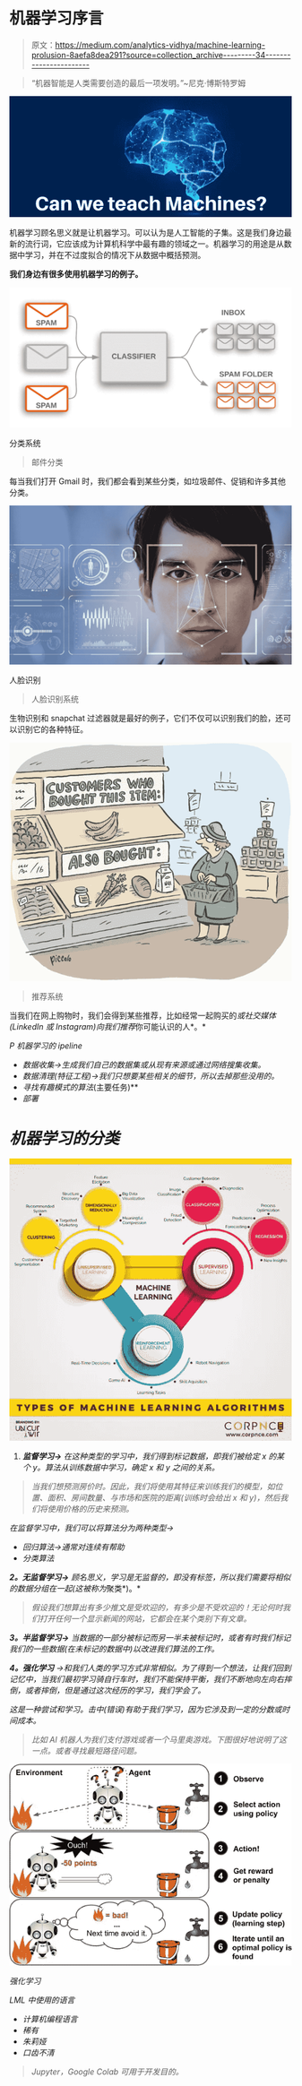 # 机器学习序言

> 原文：<https://medium.com/analytics-vidhya/machine-learning-prolusion-8aefa8dea291?source=collection_archive---------34----------------------->

> “机器智能是人类需要创造的最后一项发明。”~尼克·博斯特罗姆

![](img/cd54c03285edf95271525b776940acb6.png)

机器学习顾名思义就是让机器学习。可以认为是人工智能的子集。这是我们身边最新的流行词，它应该成为计算机科学中最有趣的领域之一。机器学习的用途是从数据中学习，并在不过度拟合的情况下从数据中概括预测。

**我们身边有很多使用机器学习的例子。**

![](img/668872c5c1ba581f8817bd2aa36b9af1.png)

分类系统

> 邮件分类

每当我们打开 Gmail 时，我们都会看到某些分类，如垃圾邮件、促销和许多其他分类。

![](img/2159ac9afb2bb2418c9d8d2f23d17032.png)

人脸识别

> 人脸识别系统

生物识别和 snapchat 过滤器就是最好的例子，它们不仅可以识别我们的脸，还可以识别它的各种特征。

![](img/21d357a2a754565a6cbd31e834554e74.png)

> 推荐系统

当我们在网上购物时，我们会得到某些推荐，比如经常一起购买的*或社交媒体(LinkedIn 或 Instagram)向我们推荐*你可能认识的人*。*

*P 机器学习的 ipeline*

*   *数据收集→生成我们自己的数据集或从现有来源或通过网络搜集收集。*
*   *数据清理(特征工程)→我们只想要某些相关的细节，所以去掉那些没用的。*
*   *寻找有趣模式的算法*(主要任务)**
*   *部署*

# ***机器学习的分类***

*![](img/0ac2b2e642e9ed052515cf8055f0d0ec.png)*

1.  ***监督学习→** 在这种类型的学习中，我们得到标记数据，即我们被给定 x 的某个 y。算法从训练数据中学习，确定 x 和 y 之间的关系。*

> *当我们想预测房价时。因此，我们将使用其特征来训练我们的模型，如位置、面积、房间数量、与市场和医院的距离(训练时会给出 x 和 y)，然后我们将使用价格的历史来预测。*

*在监督学习中，我们可以将算法分为两种类型→*

*   *回归算法→通常对连续有帮助*
*   *分类算法*

***2。无监督学习→** 顾名思义，学习是无监督的，即没有标签，所以我们需要将相似的数据分组在一起(这被称为*聚类*)。*

> *假设我们想算出有多少推文是受欢迎的，有多少是不受欢迎的！无论何时我们打开任何一个显示新闻的网站，它都会在某个类别下有文章。*

***3。半监督学习→** 当数据的一部分被标记而另一半未被标记时，或者有时我们标记我们的一些数据(在未标记的数据中)以改进我们算法的工作。*

***4。强化学习** →和我们人类的学习方式非常相似。为了得到一个想法，让我们回到记忆中，当我们最初学习骑自行车时，我们不能保持平衡，我们不断地向左向右摔倒，或者摔倒，但是通过这次经历的学习，我们学会了。*

*这是一种尝试和学习。击中(错误)有助于我们学习，因为它涉及到一定的分数或时间成本。*

> *比如 AI 机器人为我们支付游戏或者一个马里奥游戏。下图很好地说明了这一点。或者寻找最短路径问题。*

*![](img/9e3ef2acd5bfd2e19ecc4ff07a2053cf.png)*

*强化学习*

*LML 中使用的语言*

*   *计算机编程语言*
*   *稀有*
*   *朱莉娅*
*   *口齿不清*

> *Jupyter，Google Colab 可用于开发目的。*